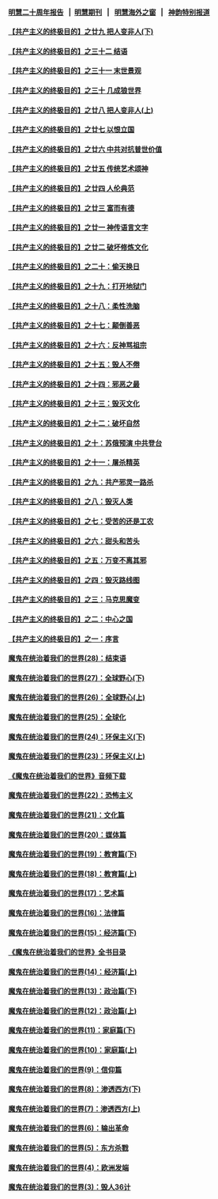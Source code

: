 #### [明慧二十周年报告](https://github.com/gfw-breaker/mh-reports/blob/master/README.md?t=07232020) &nbsp;&nbsp;|&nbsp;&nbsp;[明慧期刊](https://github.com/gfw-breaker/mh-qikan) &nbsp;&nbsp;|&nbsp;&nbsp; [明慧海外之窗](https://github.com/gfw-breaker/mh-news/blob/master/README.md?t=07232020) &nbsp;&nbsp;|&nbsp;&nbsp; [神韵特别报道](https://github.com/gfw-breaker/mh-news/blob/master/shenyun.md?t=07232020) 

#### [【共产主义的终极目的】之廿九 把人变非人(下)](../pages/nsc422/n11344140.md?t=07232020) 

#### [【共产主义的终极目的】之三十二 结语](../pages/nsc422/n11360535.md?t=07232020) 

#### [【共产主义的终极目的】之三十一 末世景观](../pages/nsc422/n11351129.md?t=07232020) 

#### [【共产主义的终极目的】之三十 几成狼世界](../pages/nsc422/n11348280.md?t=07232020) 

#### [【共产主义的终极目的】之廿八 把人变非人(上)](../pages/nsc422/n11340492.md?t=07232020) 

#### [【共产主义的终极目的】之廿七 以恨立国](../pages/nsc422/n11336944.md?t=07232020) 

#### [【共产主义的终极目的】之廿六 中共对抗普世价值](../pages/nsc422/n11324785.md?t=07232020) 

#### [【共产主义的终极目的】之廿五 传统艺术颂神](../pages/nsc422/n11296396.md?t=07232020) 

#### [【共产主义的终极目的】之廿四 人伦典范](../pages/nsc422/n11296397.md?t=07232020) 

#### [【共产主义的终极目的】之廿三 富而有德](../pages/nsc422/n11283598.md?t=07232020) 

#### [【共产主义的终极目的】之廿一 神传语言文字](../pages/nsc422/n11263265.md?t=07232020) 

#### [【共产主义的终极目的】之廿二 破坏修炼文化](../pages/nsc422/n11245728.md?t=07232020) 

#### [【共产主义的终极目的】之二十：偷天换日](../pages/nsc422/n11238846.md?t=07232020) 

#### [【共产主义的终极目的】之十九：打开地狱门](../pages/nsc422/n11206376.md?t=07232020) 

#### [【共产主义的终极目的】之十八：柔性洗脑](../pages/nsc422/n11199994.md?t=07232020) 

#### [【共产主义的终极目的】之十七：颠倒善恶](../pages/nsc422/n11179782.md?t=07232020) 

#### [【共产主义的终极目的】之十六：反神骂祖宗](../pages/nsc422/n11166798.md?t=07232020) 

#### [【共产主义的终极目的】之十五：毁人不倦](../pages/nsc422/n11166792.md?t=07232020) 

#### [【共产主义的终极目的】之十四：邪恶之最](../pages/nsc422/n11150249.md?t=07232020) 

#### [【共产主义的终极目的】之十三：毁灭文化](../pages/nsc422/n11135227.md?t=07232020) 

#### [【共产主义的终极目的】之十二：破坏自然](../pages/nsc422/n11135214.md?t=07232020) 

#### [【共产主义的终极目的】之十：苏俄预演 中共登台](../pages/nsc422/n11118424.md?t=07232020) 

#### [【共产主义的终极目的】之十一：屠杀精英](../pages/nsc422/n11118442.md?t=07232020) 

#### [【共产主义的终极目的】之九：共产邪灵一路杀](../pages/nsc422/n11114139.md?t=07232020) 

#### [【共产主义的终极目的】之八：毁灭人类](../pages/nsc422/n11108503.md?t=07232020) 

#### [【共产主义的终极目的】之七：受苦的还是工农](../pages/nsc422/n11101809.md?t=07232020) 

#### [【共产主义的终极目的】之六：甜头和苦头](../pages/nsc422/n11096971.md?t=07232020) 

#### [【共产主义的终极目的】之五：万变不离其邪](../pages/nsc422/n11091285.md?t=07232020) 

#### [【共产主义的终极目的】之四：毁灭路线图](../pages/nsc422/n11086284.md?t=07232020) 

#### [【共产主义的终极目的】之三：马克思魔变](../pages/nsc422/n11061941.md?t=07232020) 

#### [【共产主义的终极目的】之二：中心之国](../pages/nsc422/n11047728.md?t=07232020) 

#### [【共产主义的终极目的】之一：序言](../pages/nsc422/n11086077.md?t=07232020) 

#### [魔鬼在统治着我们的世界(28)：结束语](../pages/nsc422/n10936246.md?t=07232020) 

#### [魔鬼在统治着我们的世界(27)：全球野心(下)](../pages/nsc422/n10928319.md?t=07232020) 

#### [魔鬼在统治着我们的世界(26)：全球野心(上)](../pages/nsc422/n10900318.md?t=07232020) 

#### [魔鬼在统治着我们的世界(25)：全球化](../pages/nsc422/n10788205.md?t=07232020) 

#### [魔鬼在统治着我们的世界(24)：环保主义(下)](../pages/nsc422/n10695307.md?t=07232020) 

#### [魔鬼在统治着我们的世界(23)：环保主义(上)](../pages/nsc422/n10688613.md?t=07232020) 

#### [《魔鬼在统治着我们的世界》音频下载](../pages/nsc422/n10635553.md?t=07232020) 

#### [魔鬼在统治着我们的世界(22)：恐怖主义](../pages/nsc422/n10614727.md?t=07232020) 

#### [魔鬼在统治着我们的世界(21)：文化篇](../pages/nsc422/n10597706.md?t=07232020) 

#### [魔鬼在统治着我们的世界(20)：媒体篇](../pages/nsc422/n10586579.md?t=07232020) 

#### [魔鬼在统治着我们的世界(19)：教育篇(下)](../pages/nsc422/n10564808.md?t=07232020) 

#### [魔鬼在统治着我们的世界(18)：教育篇(上)](../pages/nsc422/n10526970.md?t=07232020) 

#### [魔鬼在统治着我们的世界(17)：艺术篇](../pages/nsc422/n10499093.md?t=07232020) 

#### [魔鬼在统治着我们的世界(16)：法律篇](../pages/nsc422/n10485969.md?t=07232020) 

#### [魔鬼在统治着我们的世界(15)：经济篇(下)](../pages/nsc422/n10469975.md?t=07232020) 

#### [《魔鬼在统治着我们的世界》全书目录](../pages/nsc422/n10464261.md?t=07232020) 

#### [魔鬼在统治着我们的世界(14)：经济篇(上)](../pages/nsc422/n10457370.md?t=07232020) 

#### [魔鬼在统治着我们的世界(13)：政治篇(下)](../pages/nsc422/n10448270.md?t=07232020) 

#### [魔鬼在统治着我们的世界(12)：政治篇(上)](../pages/nsc422/n10444576.md?t=07232020) 

#### [魔鬼在统治着我们的世界(11)：家庭篇(下)](../pages/nsc422/n10440961.md?t=07232020) 

#### [魔鬼在统治着我们的世界(10)：家庭篇(上)](../pages/nsc422/n10435448.md?t=07232020) 

#### [魔鬼在统治着我们的世界(9)：信仰篇](../pages/nsc422/n10432159.md?t=07232020) 

#### [魔鬼在统治着我们的世界(8)：渗透西方(下)](../pages/nsc422/n10429603.md?t=07232020) 

#### [魔鬼在统治着我们的世界(7)：渗透西方(上)](../pages/nsc422/n10426013.md?t=07232020) 

#### [魔鬼在统治着我们的世界(6)：输出革命](../pages/nsc422/n10421536.md?t=07232020) 

#### [魔鬼在统治着我们的世界(5)：东方杀戮](../pages/nsc422/n10417707.md?t=07232020) 

#### [魔鬼在统治着我们的世界(4)：欧洲发端](../pages/nsc422/n10414890.md?t=07232020) 

#### [魔鬼在统治着我们的世界(3)：毁人36计](../pages/nsc422/n10411583.md?t=07232020) 

